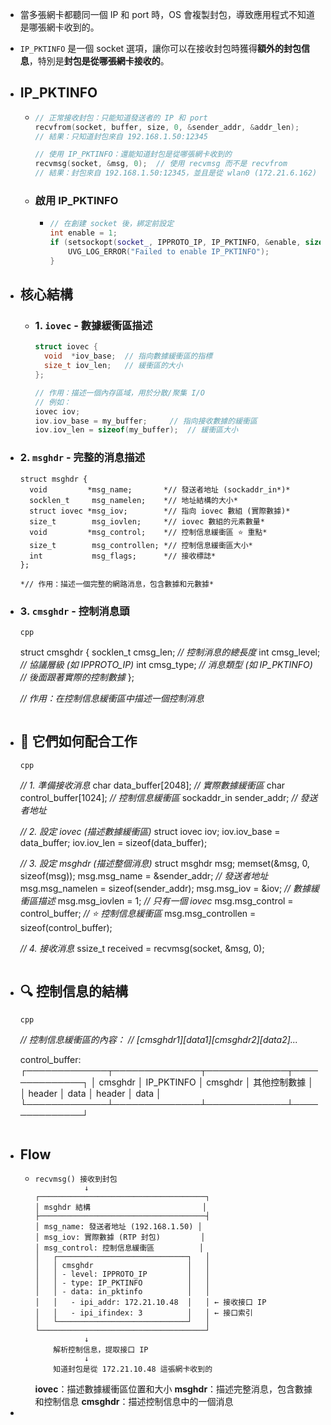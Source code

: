 - 當多張網卡都聽同一個 IP 和 port 時，OS 會複製封包，導致應用程式不知道是哪張網卡收到的。
- `IP_PKTINFO` 是一個 socket 選項，讓你可以在接收封包時獲得**額外的封包信息**，特別是**封包是從哪張網卡接收的**。
- ## IP_PKTINFO
	- ```cpp
	  // 正常接收封包：只能知道發送者的 IP 和 port
	  recvfrom(socket, buffer, size, 0, &sender_addr, &addr_len);
	  // 結果：只知道封包來自 192.168.1.50:12345
	  
	  // 使用 IP_PKTINFO：還能知道封包是從哪張網卡收到的
	  recvmsg(socket, &msg, 0);  // 使用 recvmsg 而不是 recvfrom
	  // 結果：封包來自 192.168.1.50:12345，並且是從 wlan0 (172.21.6.162) 接收的
	  ```
	- ### 啟用 IP_PKTINFO
		- ```cpp
		  // 在創建 socket 後，綁定前設定
		  int enable = 1;
		  if (setsockopt(socket_, IPPROTO_IP, IP_PKTINFO, &enable, sizeof(enable)) < 0) {
		      UVG_LOG_ERROR("Failed to enable IP_PKTINFO");
		  }
		  ```
- ## 核心結構
	- ### 1.  `iovec`  - 數據緩衝區描述
	  
	  ```cpp
	  struct iovec {
	    void  *iov_base;  // 指向數據緩衝區的指標
	    size_t iov_len;   // 緩衝區的大小
	  };
	  
	  // 作用：描述一個內存區域，用於分散/聚集 I/O
	  // 例如：
	  iovec iov;
	  iov.iov_base = my_buffer;     // 指向接收數據的緩衝區
	  iov.iov_len = sizeof(my_buffer);  // 緩衝區大小
	  ```
- ### 2.  `msghdr`  - 完整的消息描述
  
  ```apl
  struct msghdr {
    void         *msg_name;       *// 發送者地址 (sockaddr_in*)*
    socklen_t     msg_namelen;    *// 地址結構的大小*
    struct iovec *msg_iov;        *// 指向 iovec 數組 (實際數據)*
    size_t        msg_iovlen;     *// iovec 數組的元素數量*
    void         *msg_control;    *// 控制信息緩衝區 ⭐ 重點*
    size_t        msg_controllen; *// 控制信息緩衝區大小*
    int           msg_flags;      *// 接收標誌*
  };
  
  *// 作用：描述一個完整的網路消息，包含數據和元數據*
  ```
- ### 3.  `cmsghdr`  - 控制消息頭
  
  ```
  cpp
  
  ```
  struct cmsghdr {
    socklen_t cmsg_len;    *// 控制消息的總長度*
    int       cmsg_level;  *// 協議層級 (如 IPPROTO_IP)*
    int       cmsg_type;   *// 消息類型 (如 IP_PKTINFO)*
    *// 後面跟著實際的控制數據*
  };
  
  *// 作用：在控制信息緩衝區中描述一個控制消息*
  ```
  ```
- ## 🧩 它們如何配合工作
  
  ```
  cpp
  
  ```
  *// 1. 準備接收消息*
  char data_buffer[2048];           *// 實際數據緩衝區*
  char control_buffer[1024];        *// 控制信息緩衝區*
  sockaddr_in sender_addr;          *// 發送者地址*
  
  *// 2. 設定 iovec (描述數據緩衝區)*
  struct iovec iov;
  iov.iov_base = data_buffer;
  iov.iov_len = sizeof(data_buffer);
  
  *// 3. 設定 msghdr (描述整個消息)*
  struct msghdr msg;
  memset(&msg, 0, sizeof(msg));
  msg.msg_name = &sender_addr;           *// 發送者地址*
  msg.msg_namelen = sizeof(sender_addr);
  msg.msg_iov = &iov;                    *// 數據緩衝區描述*
  msg.msg_iovlen = 1;                    *// 只有一個 iovec*
  msg.msg_control = control_buffer;       *// ⭐ 控制信息緩衝區*
  msg.msg_controllen = sizeof(control_buffer);
  
  *// 4. 接收消息*
  ssize_t received = recvmsg(socket, &msg, 0);
  ```
  ```
- ## 🔍 控制信息的結構
  
  ```
  cpp
  
  ```
  *// 控制信息緩衝區的內容：*
  *// [cmsghdr1][data1][cmsghdr2][data2]...*
  
  control_buffer:
  ┌─────────────┬──────────────┬─────────────┬──────────────┐
  │   cmsghdr   │  IP_PKTINFO  │   cmsghdr   │  其他控制數據 │
  │   header    │     data     │   header    │     data     │
  └─────────────┴──────────────┴─────────────┴──────────────┘
  ```
  ```
- ## Flow
	- ```
	  recvmsg() 接收到封包
	             ↓
	  ┌─────────────────────────────────────┐
	  │ msghdr 結構                         │
	  ├─────────────────────────────────────┤
	  │ msg_name: 發送者地址 (192.168.1.50) │
	  │ msg_iov: 實際數據 (RTP 封包)         │
	  │ msg_control: 控制信息緩衝區          │
	  │   ┌─────────────────────────────┐   │
	  │   │ cmsghdr                     │   │
	  │   │ - level: IPPROTO_IP         │   │
	  │   │ - type: IP_PKTINFO          │   │
	  │   │ - data: in_pktinfo          │   │
	  │   │   - ipi_addr: 172.21.10.48  │   │ ← 接收接口 IP
	  │   │   - ipi_ifindex: 3          │   │ ← 接口索引
	  │   └─────────────────────────────┘   │
	  └─────────────────────────────────────┘
	             ↓
	      解析控制信息，提取接口 IP
	             ↓
	      知道封包是從 172.21.10.48 這張網卡收到的
	  ```
	  **iovec**：描述數據緩衝區位置和大小
	  **msghdr**：描述完整消息，包含數據和控制信息
	  **cmsghdr**：描述控制信息中的一個消息
-